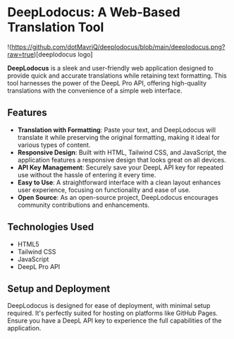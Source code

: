 # DeepLodocus: A Web-Based Translation Tool
!(https://github.com/dotMavriQ/deeplodocus/blob/main/deeplodocus.png?raw=true)[deeplodocus logo]

**DeepLodocus** is a sleek and user-friendly web application designed to provide quick and accurate translations while retaining text formatting. This tool harnesses the power of the DeepL Pro API, offering high-quality translations with the convenience of a simple web interface.

## Features
- **Translation with Formatting**: Paste your text, and DeepLodocus will translate it while preserving the original formatting, making it ideal for various types of content.
- **Responsive Design**: Built with HTML, Tailwind CSS, and JavaScript, the application features a responsive design that looks great on all devices.
- **API Key Management**: Securely save your DeepL API key for repeated use without the hassle of entering it every time.
- **Easy to Use**: A straightforward interface with a clean layout enhances user experience, focusing on functionality and ease of use.
- **Open Source**: As an open-source project, DeepLodocus encourages community contributions and enhancements.

## Technologies Used
- HTML5
- Tailwind CSS
- JavaScript
- DeepL Pro API

## Setup and Deployment
DeepLodocus is designed for ease of deployment, with minimal setup required. It's perfectly suited for hosting on platforms like GitHub Pages. Ensure you have a DeepL API key to experience the full capabilities of the application.
